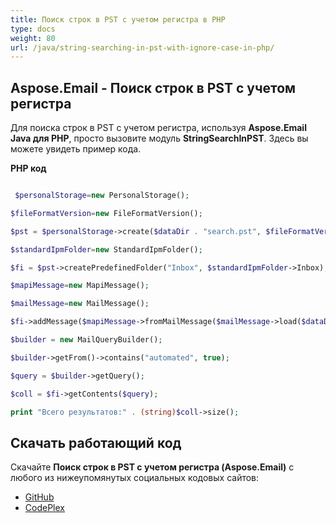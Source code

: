 ```yaml
---
title: Поиск строк в PST с учетом регистра в PHP
type: docs
weight: 80
url: /java/string-searching-in-pst-with-ignore-case-in-php/
---
```


## **Aspose.Email - Поиск строк в PST с учетом регистра**
Для поиска строк в PST с учетом регистра, используя **Aspose.Email Java для PHP**, просто вызовите модуль **StringSearchInPST**. Здесь вы можете увидеть пример кода.

**PHP код**

```php

 $personalStorage=new PersonalStorage();

$fileFormatVersion=new FileFormatVersion();

$pst = $personalStorage->create($dataDir . "search.pst", $fileFormatVersion->Unicode);

$standardIpmFolder=new StandardIpmFolder();

$fi = $pst->createPredefinedFolder("Inbox", $standardIpmFolder->Inbox);

$mapiMessage=new MapiMessage();

$mailMessage=new MailMessage();

$fi->addMessage($mapiMessage->fromMailMessage($mailMessage->load($dataDir . "search.pst")));

$builder = new MailQueryBuilder();

$builder->getFrom()->contains("automated", true);

$query = $builder->getQuery();

$coll = $fi->getContents($query);

print "Всего результатов:" . (string)$coll->size();

```
## **Скачать работающий код**
Скачайте **Поиск строк в PST с учетом регистра (Aspose.Email)** с любого из нижеупомянутых социальных кодовых сайтов:

- [GitHub](https://github.com/aspose-email/Aspose.Email-for-Java/blob/master/Plugins/Aspose_Email_Java_for_PHP/src/aspose/email/ProgrammingOutlook/WorkingWithOutlookPersonalStorage/StringSearchInPST.php)
- [CodePlex](https://archive.codeplex.com/?p=asposeemailjavaphp#src/aspose/email/ProgrammingOutlook/WorkingWithOutlookPersonalStorage/StringSearchInPST.php)